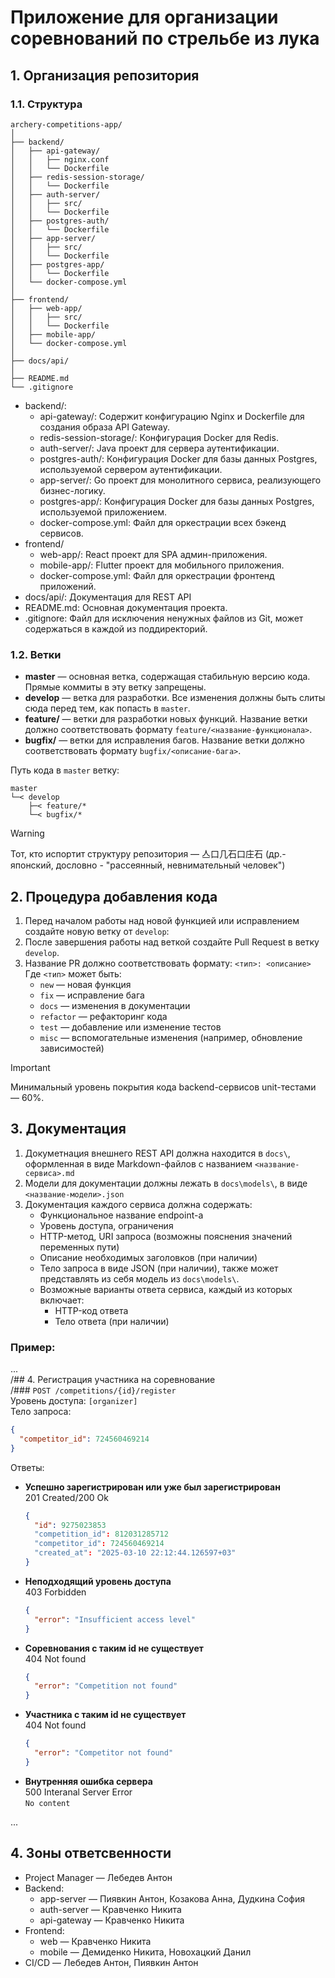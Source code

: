 # Приложение для организации соревнований по стрельбе из лука
## 1. Организация репозитория
### 1.1. Структура
```
archery-competitions-app/
│
├── backend/
│   ├── api-gateway/
│   │   ├── nginx.conf
│   │   └── Dockerfile
│   ├── redis-session-storage/
│   │   └── Dockerfile
│   ├── auth-server/
│   │   ├── src/
│   │   └── Dockerfile
│   ├── postgres-auth/
│   │   └── Dockerfile
│   ├── app-server/
│   │   ├── src/
│   │   └── Dockerfile
│   ├── postgres-app/
│   │   └── Dockerfile
│   └── docker-compose.yml
│
├── frontend/
│   ├── web-app/
│   │   ├── src/
│   │   └── Dockerfile
│   ├── mobile-app/
│   └── docker-compose.yml
│
├── docs/api/
│
├── README.md
└── .gitignore
```
* backend/:
  * api-gateway/: Содержит конфигурацию Nginx и Dockerfile для создания образа API Gateway.
  * redis-session-storage/: Конфигурация Docker для Redis.
  * auth-server/: Java проект для сервера аутентификации.
  * postgres-auth/: Конфигурация Docker для базы данных Postgres, используемой сервером аутентификации.
  * app-server/: Go проект для монолитного сервиса, реализующего бизнес-логику.
  * postgres-app/: Конфигурация Docker для базы данных Postgres, используемой приложением.
  * docker-compose.yml: Файл для оркестрации всех бэкенд сервисов.
* frontend/
  * web-app/: React проект для SPA админ-приложения.
  * mobile-app/: Flutter проект для мобильного приложения.
  * docker-compose.yml: Файл для оркестрации фронтенд приложений.
* docs/api/: Документация для REST API
* README.md: Основная документация проекта.
* .gitignore: Файл для исключения ненужных файлов из Git, может содержаться в каждой из поддиректорий.

### 1.2. Ветки
- **master** — основная ветка, содержащая стабильную версию кода. Прямые коммиты в эту ветку запрещены.
- **develop** — ветка для разработки. Все изменения должны быть слиты сюда перед тем, как попасть в `master`.
- **feature/** — ветки для разработки новых функций. Название ветки должно соответствовать формату `feature/<название-функционала>`.
- **bugfix/** — ветки для исправления багов. Название ветки должно соответствовать формату `bugfix/<описание-бага>`.

Путь кода в `master` ветку:
```
master
└─< develop
    ├─< feature/*
    └─< bugfix/*
```

> [!WARNING]
> Тот, кто испортит структуру репозитория — 亼口几石口庄石 (др.-японский, дословно - "рассеянный, невнимательный человек")

## 2. Процедура добавления кода
1. Перед началом работы над новой функцией или исправлением создайте новую ветку от `develop`:
2. После завершения работы над веткой создайте Pull Request в ветку `develop`.
3. Название PR должно соответствовать формату:
   `<тип>: <описание>`
   Где `<тип>` может быть:
   * `new` — новая функция
   * `fix` — исправление бага
   * `docs` — изменения в документации
   * `refactor` — рефакторинг кода
   * `test` — добавление или изменение тестов
   * `misc` — вспомогательные изменения (например, обновление зависимостей)

> [!IMPORTANT]
> Минимальный уровень покрытия кода backend-сервисов unit-тестами — 60%.

## 3. Документация
1. Докуметнация внешнего REST API должна находится в `docs\`, оформленная в виде Markdown-файлов с названием `<название-сервиса>.md`
2. Модели для документации должны лежать в `docs\models\`, в виде `<название-модели>.json`
3. Документация каждого сервиса должна содержать:
   * Функциональное название endpoint-а
   * Уровень доступа, ограничения
   * HTTP-метод, URI запроса (возможны пояснения значений переменных пути)
   * Описание необходимых заголовков (при наличии)
   * Тело запроса в виде JSON (при наличии), также может представлять из себя модель из `docs\models\`.
   * Возможные варианты ответа сервиса, каждый из которых включает:
     - HTTP-код ответа
     - Тело ответа (при наличии)

### Пример:
...\
/## 4. Регистрация участника на соревнование\
/### `POST /competitions/{id}/register`\
Уровень доступа: `[organizer]`\
Тело запроса:
```json
{
  "competitor_id": 724560469214
}
```
Ответы:
  * **Успешно зарегистрирован или уже был зарегистрирован**\
    201 Created/200 Ok
    ```json
    {
      "id": 9275023853
      "competition_id": 812031285712
      "competitor_id": 724560469214
      "created_at": "2025-03-10 22:12:44.126597+03"
    }
    ```
  * **Неподходящий уровень доступа**\
    403 Forbidden
    ```json
    {
      "error": "Insufficient access level"
    }
    ```
  * **Соревнования с таким id не существует**\
    404 Not found
    ```json
    {
      "error": "Competition not found"
    }
    ```
  * **Участника с таким id не существует**\
    404 Not found
    ```json
    {
      "error": "Competitor not found"
    }
    ```
  * **Внутренняя ошибка сервера**\
    500 Interanal Server Error\
    `No content`
    
...

## 4. Зоны ответсвенности
* Project Manager — Лебедев Антон
* Backend:
  - app-server — Пиявкин Антон, Козакова Анна, Дудкина София
  - auth-server — Кравченко Никита
  - api-gateway — Кравченко Никита
* Frontend:
  - web — Кравченко Никита
  - mobile — Демиденко Никита, Новохацкий Данил
* CI/CD — Лебедев Антон, Пиявкин Антон
